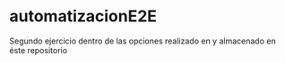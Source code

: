 # automatizacionE2E
Segundo ejercicio dentro de las opciones realizado en y almacenado en éste repositorio
